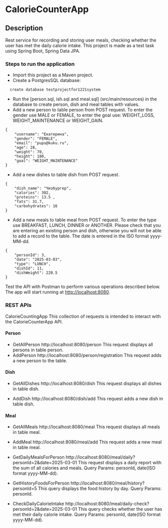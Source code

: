 # CalorieCounterApp
## Description
Rest service for recording and storing user meals, checking whether the user has met the daily calorie intake.
This project is made as a test task using Spring Boot, Spring Data JPA.

### Steps to run the application
- Import this project as a Maven project.
- Create a PostgresSQL database:
```
  create database testprojectfor1221system
```
- Run the [person.sql, ish.sql and meal.sql]  (src/main/resources) in the database to create person, dish and meal tables with values.
- Add a new person to table person from POST request. To enter the gender use MALE or FEMALE, to enter the goal use: WEIGHT_LOSS, WEIGHT_MAINTENANCE or WEIGHT_GAIN.
```
{
    "username": "Екатерина",
    "gender": "FEMALE",
    "email": "pupu@kuku.ru",
    "age": 28,
    "weight": 70,
    "height": 180,
    "goal": "WEIGHT_MAINTENANCE"
}
```
- Add a new dishes to table dish from POST request.
```
{
    "dish_name": "Чизбургер",
    "calories": 302,
    "proteins": 13.5 ,
    "fats": 31.7,
    "carbohydrates": 16
}
```
- Add a new meals to table meal from POST request. To enter the type use BREAKFAST, LUNCH, DINNER or ANOTHER. Please check that you are entering an existing person and dish, otherwise you will not be able to add a record to the table.
  The date is entered in the ISO format yyyy-MM-dd.
```
{
    "personId": 3,
    "date": "2025-03-03",
    "type": "LUNCH",
    "dishId": 11,
    "dishWeight": 220.5
}
```

Test the API with Postman to perform various operations described below.
The app will start running at <http://localhost:8080>.

### REST APIs
CalorieCountingApp
This collection of requests is intended to interact with the CalorieCounterApp API.

#### Person
- GetAllPerson
http://localhost:8080/person
This request displays all persons in table person.
- AddPerson
http://localhost:8080/person/registration
This request adds a new person to the table.

#### Dish
- GetAllDishes
http://localhost:8080/dish
This request displays all dishes in table dish.

- AddDish
http://localhost:8080/dish/add
This request adds a new dish in table dish.

#### Meal
- GetAllMeals
http://localhost:8080/meal
This request displays all meals in table meal.

- AddMeal
http://localhost:8080/meal/add
This request adds a new meal in table meal.

- GetDailyMealsForPerson
http://localhost:8080/meal/daily?personId=2&date=2025-03-01
This request displays a daily report with the sum of all calories and meals.
Query Params: personId, date(ISO format yyyy-MM-dd).

- GetHistoryFoodsForPerson
http://localhost:8080/meal/history?personId=5
This query displays the food history by day.
Query Params: personId.

- CheckDailyCalorieIntake
http://localhost:8080/meal/daily-check?personId=2&date=2025-03-01
This query checks whether the user has met their daily calorie intake.
Query Params: personId, date(ISO format yyyy-MM-dd).